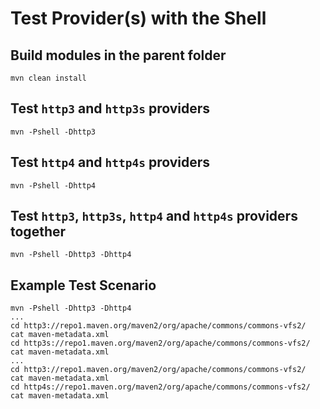 <!---
 Licensed to the Apache Software Foundation (ASF) under one or more
 contributor license agreements.  See the NOTICE file distributed with
 this work for additional information regarding copyright ownership.
 The ASF licenses this file to You under the Apache License, Version 2.0
 (the "License"); you may not use this file except in compliance with
 the License.  You may obtain a copy of the License at

      http://www.apache.org/licenses/LICENSE-2.0

 Unless required by applicable law or agreed to in writing, software
 distributed under the License is distributed on an "AS IS" BASIS,
 WITHOUT WARRANTIES OR CONDITIONS OF ANY KIND, either express or implied.
 See the License for the specific language governing permissions and
 limitations under the License.
-->

# Test Provider(s) with the Shell

## Build modules in the parent folder

    mvn clean install

## Test `http3` and `http3s` providers

    mvn -Pshell -Dhttp3

## Test `http4` and `http4s` providers

    mvn -Pshell -Dhttp4

## Test `http3`, `http3s`, `http4` and `http4s` providers together

    mvn -Pshell -Dhttp3 -Dhttp4

## Example Test Scenario

    mvn -Pshell -Dhttp3 -Dhttp4
    ...
    cd http3://repo1.maven.org/maven2/org/apache/commons/commons-vfs2/
    cat maven-metadata.xml
    cd http3s://repo1.maven.org/maven2/org/apache/commons/commons-vfs2/
    cat maven-metadata.xml
    ...
    cd http3://repo1.maven.org/maven2/org/apache/commons/commons-vfs2/
    cat maven-metadata.xml
    cd http4s://repo1.maven.org/maven2/org/apache/commons/commons-vfs2/
    cat maven-metadata.xml


